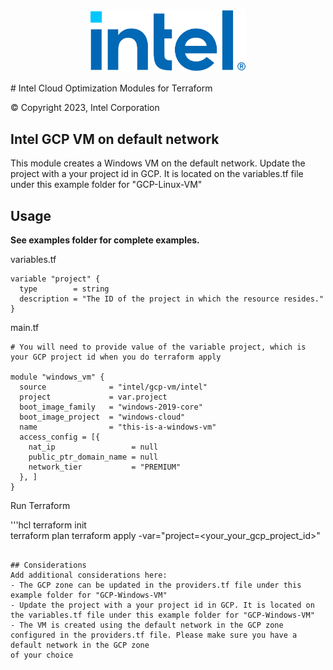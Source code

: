 <p align="center">
  <img src="https://github.com/intel/terraform-intel-gcp-vm/blob/main/images/logo-classicblue-800px.png?raw=true" alt="Intel Logo" width="250"/>
</p>
# Intel Cloud Optimization Modules for Terraform

© Copyright 2023, Intel Corporation

## Intel GCP VM on default network

This module creates a Windows VM on the default network.  Update the project with a your project id in GCP. It is located on the variables.tf file under this example folder for "GCP-Linux-VM" 

## Usage

**See examples folder for complete examples.**

variables.tf

```hcl
variable "project" {
  type        = string
  description = "The ID of the project in which the resource resides."
}
```

main.tf
```hcl
# You will need to provide value of the variable project, which is your GCP project id when you do terraform apply

module "windows_vm" {
  source              = "intel/gcp-vm/intel"
  project             = var.project
  boot_image_family   = "windows-2019-core"
  boot_image_project  = "windows-cloud"
  name                = "this-is-a-windows-vm"
  access_config = [{
    nat_ip                 = null
    public_ptr_domain_name = null
    network_tier           = "PREMIUM"
  }, ]
}
```

Run Terraform

'''hcl
terraform init  
terraform plan
terraform apply -var="project=<your_your_gcp_project_id>"
```

## Considerations
Add additional considerations here:
- The GCP zone can be updated in the providers.tf file under this example folder for "GCP-Windows-VM"
- Update the project with a your project id in GCP. It is located on the variables.tf file under this example folder for "GCP-Windows-VM"
- The VM is created using the default network in the GCP zone configured in the providers.tf file. Please make sure you have a default network in the GCP zone
of your choice
